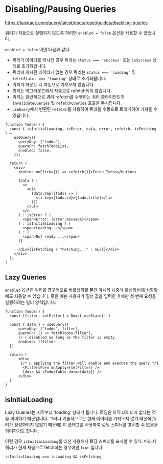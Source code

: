 # Disabling/Pausing Queries

https://tanstack.com/query/latest/docs/react/guides/disabling-queries

쿼리가 자동으로 실행되지 않도록 하려면 `enabled = false` 옵션을 사용할 수 있습니다.

`enabled = false` 이면 다음과 같다.

- 쿼리가 데이터를 캐시한 경우 쿼리는 `status === 'success'` 또는 `isSuccess` 상태로 초기화됩니다.
- 쿼리에 캐시된 데이터가 없는 경우 쿼리는 `status === 'loading'` 및 `fetchStatus === 'loading'` 상태로 초기화됩니다.
- 쿼리가 마운트 시 자동으로 가져오지 않습니다.
- 쿼리는 백그라운드에서 자동으로 refetch되지 않습니다.
- 쿼리는 일반적으로 쿼리 refetch를 수행하는 쿼리 클라이언트의 `invalidateQueries` 및 `refetchQueries` 호출을 무시합니다.
- `useQuery`에서 반환된 `refetch`를 사용하여 쿼리를 수동으로 트리거하여 가져올 수 있습니다.

```tsx
function Todos() {
  const { isInitialLoading, isError, data, error, refetch, isFetching } =
    useQuery({
      queryKey: ["todos"],
      queryFn: fetchTodoList,
      enabled: false,
    });

  return (
    <div>
      <button onClick={() => refetch()}>Fetch Todos</button>

      {data ? (
        <>
          <ul>
            {data.map((todo) => (
              <li key={todo.id}>{todo.title}</li>
            ))}
          </ul>
        </>
      ) : isError ? (
        <span>Error: {error.message}</span>
      ) : isInitialLoading ? (
        <span>Loading...</span>
      ) : (
        <span>Not ready ...</span>
      )}

      <div>{isFetching ? "Fetching..." : null}</div>
    </div>
  );
}
```

## Lazy Queries

`enabled` 옵션은 쿼리를 영구적으로 비활성화할 뿐만 아니라 나중에 활성화/비활성화할 때도 사용할 수 있습니다. 좋은 예는 사용자가 필터 값을 입력한 후에만 첫 번째 요청을 실행하려는 필터 양식입니다:

```tsx
function Todos() {
  const [filter, setFilter] = React.useState('')

  const { data } = useQuery({
      queryKey: ['todos', filter],
      queryFn: () => fetchTodos(filter),
      // ⬇️ disabled as long as the filter is empty
      enabled: !!filter
  })

  return (
      <div>
       {/* 🚀 applying the filter will enable and execute the query */}
        <FiltersForm onApply={setFilter} />
        {data && <TodosTable data={data}} />
      </div>
  )
}
```

## isInitialLoading

Lazy Queries는 시작부터 'loading' 상태가 됩니다. 로딩은 아직 데이터가 없다는 것을 의미하기 때문입니다. 그러나 기술적으로는 현재 데이터를 가져오지 않기 때문에(쿼리가 활성화되지 않았기 때문에) 이 플래그를 사용하여 로딩 스피너를 표시할 수 없음을 의미하기도 합니다.

이런 경우 `isInitialLoading`를 대신 사용해서 로딩 스피너를 표시할 수 있다. 따라서 쿼리가 현재 처음으로 fetch하는 경우에만 `true` 입니다.

```
isInitialLoading === isLoading && isFetching
```
